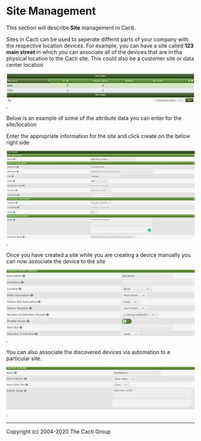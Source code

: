 # Site Management

This section will describe **Site** management in Cacti.

Sites in Cacti can be used to seperate differnt parts of your company with the
respective location devices. For example, you can have a site called **123
main street** in which you can associate all of the devices that are in
tha physical location to the Cacti site.  This could also be a customer site or
data center location

![Cacti Sites page](images/cacti_sites_page.png).

Below is an example of some of the attribute data you can enter for the
site/location

Enter the appropriate information for the site and click create on the below
right side

![cacti add sites](images/cacti_add_sites.JPG).

Once you have created a site while you are creating a device manually you can
now associate the device to the site

![cacti add device site](images/cacti_add_device_site.JPG).

You can also associate the discovered devices via automation to a particular
site.

![cacti sites automation](images/cacti_sites_automation.JPG).

---
Copyright (c) 2004-2020 The Cacti Group
